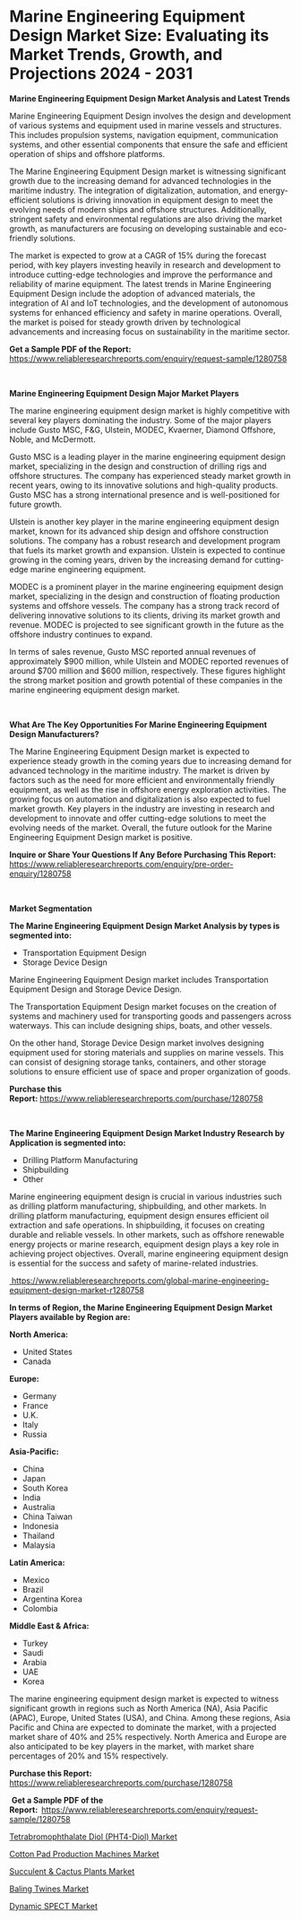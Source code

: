 <p><h1>Marine Engineering Equipment Design Market Size: Evaluating its Market Trends, Growth, and Projections 2024 - 2031</h1></p><p><strong>Marine Engineering Equipment Design Market Analysis and Latest Trends</strong></p>
<p><p>Marine Engineering Equipment Design involves the design and development of various systems and equipment used in marine vessels and structures. This includes propulsion systems, navigation equipment, communication systems, and other essential components that ensure the safe and efficient operation of ships and offshore platforms.</p><p>The Marine Engineering Equipment Design market is witnessing significant growth due to the increasing demand for advanced technologies in the maritime industry. The integration of digitalization, automation, and energy-efficient solutions is driving innovation in equipment design to meet the evolving needs of modern ships and offshore structures. Additionally, stringent safety and environmental regulations are also driving the market growth, as manufacturers are focusing on developing sustainable and eco-friendly solutions.</p><p>The market is expected to grow at a CAGR of 15% during the forecast period, with key players investing heavily in research and development to introduce cutting-edge technologies and improve the performance and reliability of marine equipment. The latest trends in Marine Engineering Equipment Design include the adoption of advanced materials, the integration of AI and IoT technologies, and the development of autonomous systems for enhanced efficiency and safety in marine operations. Overall, the market is poised for steady growth driven by technological advancements and increasing focus on sustainability in the maritime sector.</p></p>
<p><strong>Get a Sample PDF of the Report:&nbsp;</strong> <a href="https://www.reliableresearchreports.com/enquiry/request-sample/1280758">https://www.reliableresearchreports.com/enquiry/request-sample/1280758</a></p>
<p>&nbsp;</p>
<p><strong>Marine Engineering Equipment Design Major Market Players</strong></p>
<p><p>The marine engineering equipment design market is highly competitive with several key players dominating the industry. Some of the major players include Gusto MSC, F&G, Ulstein, MODEC, Kvaerner, Diamond Offshore, Noble, and McDermott. </p><p>Gusto MSC is a leading player in the marine engineering equipment design market, specializing in the design and construction of drilling rigs and offshore structures. The company has experienced steady market growth in recent years, owing to its innovative solutions and high-quality products. Gusto MSC has a strong international presence and is well-positioned for future growth.</p><p>Ulstein is another key player in the marine engineering equipment design market, known for its advanced ship design and offshore construction solutions. The company has a robust research and development program that fuels its market growth and expansion. Ulstein is expected to continue growing in the coming years, driven by the increasing demand for cutting-edge marine engineering equipment.</p><p>MODEC is a prominent player in the marine engineering equipment design market, specializing in the design and construction of floating production systems and offshore vessels. The company has a strong track record of delivering innovative solutions to its clients, driving its market growth and revenue. MODEC is projected to see significant growth in the future as the offshore industry continues to expand.</p><p>In terms of sales revenue, Gusto MSC reported annual revenues of approximately $900 million, while Ulstein and MODEC reported revenues of around $700 million and $600 million, respectively. These figures highlight the strong market position and growth potential of these companies in the marine engineering equipment design market.</p></p>
<p>&nbsp;</p>
<p><strong>What Are The Key Opportunities For Marine Engineering Equipment Design Manufacturers?</strong></p>
<p><p>The Marine Engineering Equipment Design market is expected to experience steady growth in the coming years due to increasing demand for advanced technology in the maritime industry. The market is driven by factors such as the need for more efficient and environmentally friendly equipment, as well as the rise in offshore energy exploration activities. The growing focus on automation and digitalization is also expected to fuel market growth. Key players in the industry are investing in research and development to innovate and offer cutting-edge solutions to meet the evolving needs of the market. Overall, the future outlook for the Marine Engineering Equipment Design market is positive.</p></p>
<p><strong>Inquire or Share Your Questions If Any Before Purchasing This Report:</strong> <a href="https://www.reliableresearchreports.com/enquiry/pre-order-enquiry/1280758">https://www.reliableresearchreports.com/enquiry/pre-order-enquiry/1280758</a></p>
<p>&nbsp;</p>
<p><strong>Market Segmentation</strong></p>
<p><strong>The Marine Engineering Equipment Design Market Analysis by types is segmented into:</strong></p>
<p><ul><li>Transportation Equipment Design</li><li>Storage Device Design</li></ul></p>
<p><p>Marine Engineering Equipment Design market includes Transportation Equipment Design and Storage Device Design. </p><p>The Transportation Equipment Design market focuses on the creation of systems and machinery used for transporting goods and passengers across waterways. This can include designing ships, boats, and other vessels.</p><p>On the other hand, Storage Device Design market involves designing equipment used for storing materials and supplies on marine vessels. This can consist of designing storage tanks, containers, and other storage solutions to ensure efficient use of space and proper organization of goods.</p></p>
<p><strong>Purchase this Report:&nbsp;</strong><a href="https://www.reliableresearchreports.com/purchase/1280758">https://www.reliableresearchreports.com/purchase/1280758</a></p>
<p>&nbsp;</p>
<p><strong>The Marine Engineering Equipment Design Market Industry Research by Application is segmented into:</strong></p>
<p><ul><li>Drilling Platform Manufacturing</li><li>Shipbuilding</li><li>Other</li></ul></p>
<p><p>Marine engineering equipment design is crucial in various industries such as drilling platform manufacturing, shipbuilding, and other markets. In drilling platform manufacturing, equipment design ensures efficient oil extraction and safe operations. In shipbuilding, it focuses on creating durable and reliable vessels. In other markets, such as offshore renewable energy projects or marine research, equipment design plays a key role in achieving project objectives. Overall, marine engineering equipment design is essential for the success and safety of marine-related industries.</p></p>
<p><a href="https://www.reliableresearchreports.com/global-marine-engineering-equipment-design-market-r1280758">&nbsp;https://www.reliableresearchreports.com/global-marine-engineering-equipment-design-market-r1280758</a></p>
<p><strong>In terms of Region, the Marine Engineering Equipment Design Market Players available by Region are:</strong></p>
<p>
    <p> <strong> North America: </strong>
        <ul>
            <li>United States</li>
            <li>Canada</li>
        </ul>
        </p> 
    <p> <strong> Europe: </strong>
        <ul>
            <li>Germany</li>
            <li>France</li>
            <li>U.K.</li>
            <li>Italy</li>
            <li>Russia</li>
        </ul>
        </p> 
    <p> <strong> Asia-Pacific: </strong>
        <ul>
            <li>China</li>
            <li>Japan</li>
            <li>South Korea</li>
            <li>India</li>
            <li>Australia</li>
            <li>China Taiwan</li>
            <li>Indonesia</li>
            <li>Thailand</li>
            <li>Malaysia</li>
        </ul>
        </p> 
    <p> <strong> Latin America: </strong>
        <ul>
            <li>Mexico</li>
            <li>Brazil</li>
            <li>Argentina Korea</li>
            <li>Colombia</li>
        </ul>
        </p> 
    <p> <strong> Middle East & Africa: </strong>
        <ul>
            <li>Turkey</li>
            <li>Saudi</li>
            <li>Arabia</li>
            <li>UAE</li>
            <li>Korea</li>
        </ul>
    </p>
    </p>
<p><p>The marine engineering equipment design market is expected to witness significant growth in regions such as North America (NA), Asia Pacific (APAC), Europe, United States (USA), and China. Among these regions, Asia Pacific and China are expected to dominate the market, with a projected market share of 40% and 25% respectively. North America and Europe are also anticipated to be key players in the market, with market share percentages of 20% and 15% respectively.</p></p>
<p><strong>Purchase this Report: </strong><a href="https://www.reliableresearchreports.com/purchase/1280758">https://www.reliableresearchreports.com/purchase/1280758</a></p>
<p>&nbsp;<strong>Get a Sample PDF of the Report:&nbsp;&nbsp;</strong><a href="https://www.reliableresearchreports.com/enquiry/request-sample/1280758">https://www.reliableresearchreports.com/enquiry/request-sample/1280758</a></p>
<p><strong></strong></p>
<p><p><a href="https://github.com/khayangel/Market-Research-Report-List-4/blob/main/tetrabromophthalate-diol-pht4-diol-market.md">Tetrabromophthalate Diol (PHT4-Diol) Market</a></p><p><a href="https://github.com/brentleyjimmiealvaradoz4l1rea/Market-Research-Report-List-3/blob/main/cotton-pad-production-machines-market.md">Cotton Pad Production Machines Market</a></p><p><a href="https://www.linkedin.com/pulse/global-succulent-cactus-plants-market-size-share-analysis-f0vje">Succulent & Cactus Plants Market</a></p><p><a href="https://www.linkedin.com/pulse/global-baling-twines-market-opportunities-forecast-period-from-fxbwe">Baling Twines Market</a></p><p><a href="https://issuu.com/reportprime-2/docs/dynamic-spect-market-size-2030.pptx">Dynamic SPECT Market</a></p></p>